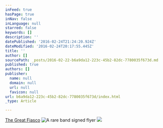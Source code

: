 ```yaml
---
inFeed: true
hasPage: true
inNav: false
inLanguage: null
starred: false
keywords: []
description: ''
datePublished: '2016-02-24T21:24:20.924Z'
dateModified: '2016-02-24T20:17:55.445Z'
title: ''
author: []
sourcePath: _posts/2016-02-22-b6a9da12-223c-45b2-82dc-7780035f673d.md
published: true
authors: []
publisher:
  name: null
  domain: null
  url: null
  favicon: null
url: b6a9da12-223c-45b2-82dc-7780035f673d/index.html
_type: Article

---
```

[The Great Fiasco][0]
![A rare band signed flyer](https://s3-us-west-2.amazonaws.com/the-grid-img/p/ca34d50943f3d13c44e2292402de09c33b5c0fe5.jpg)
![](https://the-grid-user-content.s3-us-west-2.amazonaws.com/70e6aaaa-6ee6-4053-825e-b57c7fbf169c.jpg)

[0]: null
